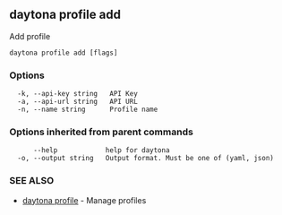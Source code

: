 ## daytona profile add

Add profile

```
daytona profile add [flags]
```

### Options

```
  -k, --api-key string   API Key
  -a, --api-url string   API URL
  -n, --name string      Profile name
```

### Options inherited from parent commands

```
      --help            help for daytona
  -o, --output string   Output format. Must be one of (yaml, json)
```

### SEE ALSO

* [daytona profile](daytona_profile.md)	 - Manage profiles

